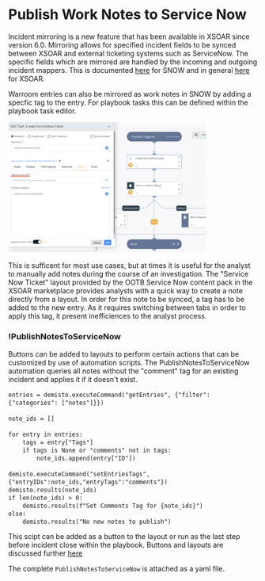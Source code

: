 # Publish Work Notes to Service Now

Incident mirroring is a new feature that has been available in XSOAR since version 6.0.
Mirroring allows for specified incident fields to be synced between XSOAR and external ticketing systems such as ServiceNow.
The specific fields which are mirrored are handled by the incoming and outgoing incident mappers. 
This is documented [here](https://xsoar.pan.dev/docs/reference/integrations/service-now-v2#configure-incident-mirroring) for SNOW and in general [here](https://docs.paloaltonetworks.com/cortex/cortex-xsoar/6-0/cortex-xsoar-admin/incidents/classification-and-mapping/configure-incident-mirroring) for XSOAR.

Warroom entries can also be mirrored as work notes in SNOW by adding a specfic tag to the entry.
For playbook tasks this can be defined within the playbook task editor.


<img src="imgs/snow_tag.png" width="400px"/>


This is sufficent for most use cases, but at times it is useful for the analyst to manually add notes during the course of an investigation.
The "Service Now Ticket" layout provided by the OOTB Service Now content pack in the XSOAR marketplace provides analysts with a quick way to create a note directly from a layout.
In order for this note to be synced, a tag has to be added to the new entry.
As it requires switching between tabs in order to apply this tag, it present inefficiences to the analyst process.

### !PublishNotesToServiceNow
Buttons can be added to layouts to perform certain actions that can be customized by use of automation scripts.
The PublishNotesToServiceNow automation queries all notes without the "comment" tag for an existing incident and applies it if it doesn't exist.

```
entries = demisto.executeCommand("getEntries", {"filter": {"categories": ["notes"]}})

note_ids = []

for entry in entries:
    tags = entry["Tags"]
    if tags is None or "comments" not in tags:
        note_ids.append(entry["ID"])

demisto.executeCommand("setEntriesTags", {"entryIDs":note_ids,"entryTags":"comments"})
demisto.results(note_ids)
if len(note_ids) > 0:
    demisto.results(f"Set Comments Tag for {note_ids}")
else:
    demisto.results("No new notes to publish")
```

This scipt can be added as a button to the layout or run as the last step before incident close within the playbook.
Buttons and layouts are discussed further [here](https://docs.paloaltonetworks.com/cortex/cortex-xsoar/6-0/cortex-xsoar-admin/manage-indicators/understand-indicators/customize-indicator-view-layouts/customize-an-indicator-type-layout)

The complete `PublishNotesToServiceNow` is attached as a yaml file.

